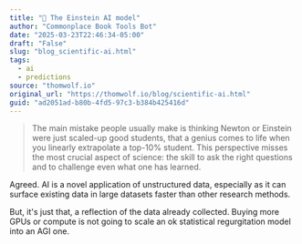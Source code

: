```yaml
---
title: "🔭 The Einstein AI model"
author: "Commonplace Book Tools Bot"
date: "2025-03-23T22:46:34-05:00"
draft: "False"
slug: "blog_scientific-ai.html"
tags:
  - ai
  - predictions
source: "thomwolf.io"
original_url: "https://thomwolf.io/blog/scientific-ai.html"
guid: "ad2051ad-b80b-4fd5-97c3-b384b425416d"
---
```


> The main mistake people usually make is thinking Newton or Einstein were just scaled-up good students, that a genius comes to life when you linearly extrapolate a top-10% student. This perspective misses the most crucial aspect of science: the skill to ask the right questions and to challenge even what one has learned.

Agreed. AI is a novel application of unstructured data, especially as it can surface existing data in large datasets faster than other research methods.

But, it's just that, a reflection of the data already collected. Buying more GPUs or compute is not going to scale an ok statistical regurgitation model into an AGI one.